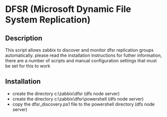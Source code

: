 # DFSR (Microsoft Dynamic File System Replication)
## Description
This script allows zabbix to discover and monitor dfsr replication groups automatically. please read the installation instructions 
for futher information, there are a number of scripts and manual configuration settings that must be set for this to work

## Installation
* create the directory c:\zabbix\dfsr				(dfs node server)
* create the directory c:\zabbix\dfsr\powershell 		(dfs node server)
* copy the dfsr_discovery.ps1 file to the powershell directory	(dfs node server)

